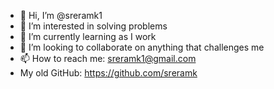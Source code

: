 - 👋 Hi, I’m @sreramk1
- 👀 I’m interested in solving problems
- 🌱 I’m currently learning as I work
- 💞️ I’m looking to collaborate on anything that challenges me
- 📫 How to reach me: sreramk1@gmail.com
- My old GitHub: https://github.com/sreramk
<!---
sreramk1/sreramk1 is a ✨ special ✨ repository because its `README.md` (this file) appears on your GitHub profile.
You can click the Preview link to take a look at your changes.
--->
